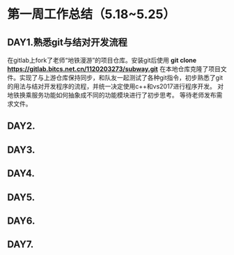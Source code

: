 # 第一周工作总结（5.18~5.25）

## DAY1.熟悉git与结对开发流程
在gitlab上fork了老师“地铁漫游”的项目仓库。安装git后使用 **git clone https://gitlab.bitcs.net.cn/1120203273/subway.git** 在本地仓库克隆了项目文件。实现了与上游仓库保持同步，和队友一起测试了各种git指令，初步熟悉了git的用法与结对开发程序的流程，并统一决定使用c++和vs2017进行程序开发。
对地铁换乘服务功能如何抽象成不同的功能模块进行了初步思考。
等待老师发布需求文件。

## DAY2.

## DAY3.

## DAY4.

## DAY5.

## DAY6.

## DAY7.
